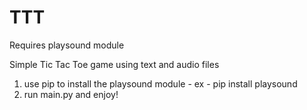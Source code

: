 # TTT

Requires playsound module

Simple Tic Tac Toe game using text and audio files

1. use pip to install the playsound module - ex - pip install playsound
2. run main.py and enjoy!
